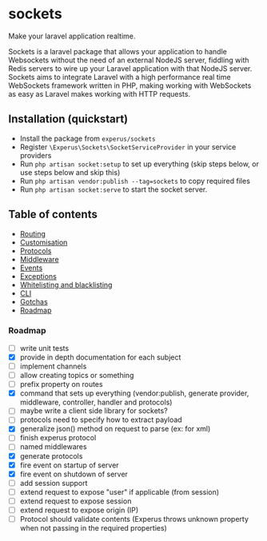 # sockets
Make your laravel application realtime.

Sockets is a laravel package that allows your application to handle Websockets without the need of an external NodeJS server, fiddling with Redis servers to wire up your Laravel application with that NodeJS server. Sockets aims to integrate Laravel with a high performance real time WebSockets framework written in PHP, making working with WebSockets as easy as Laravel makes working with HTTP requests.

## Installation (quickstart)

- Install the package from `experus/sockets`
- Register `\Experus\Sockets\SocketServiceProvider` in your service providers
- Run `php artisan socket:setup` to set up everything (skip steps below, or use steps below and skip this)
- Run `php artisan vendor:publish --tag=sockets` to copy required files
- Run `php artisan socket:serve` to start the socket server.

## Table of contents

- [Routing](docs/routing.md)
- [Customisation](docs/provider.md)
- [Protocols](docs/protocols.md)
- [Middleware](docs/middleware.md)
- [Events](docs/events.md)
- [Exceptions](docs/exceptions.md)
- [Whitelisting and blacklisting](docs/listing.md)
- [CLI](docs/artisan.md)
- [Gotchas](docs/gotchas.md)
- [Roadmap](#roadmap)

### Roadmap

- [ ] write unit tests
- [x] provide in depth documentation for each subject
- [ ] implement channels
- [ ] allow creating topics or something
- [ ] prefix property on routes
- [x] command that sets up everything (vendor:publish, generate provider, middleware, controller, handler and protocols)
- [ ] maybe write a client side library for sockets?
- [ ] protocols need to specify how to extract payload
- [x] generalize json() method on request to parse (ex: for xml)
- [ ] finish experus protocol
- [ ] named middlewares
- [x] generate protocols
- [x] fire event on startup of server
- [x] fire event on shutdown of server
- [ ] add session support
- [ ] extend request to expose "user" if applicable (from session)
- [ ] extend request to expose session
- [ ] extend request to expose origin (IP)
- [ ] Protocol should validate contents (Experus throws unknown property when not passing in the required properties)